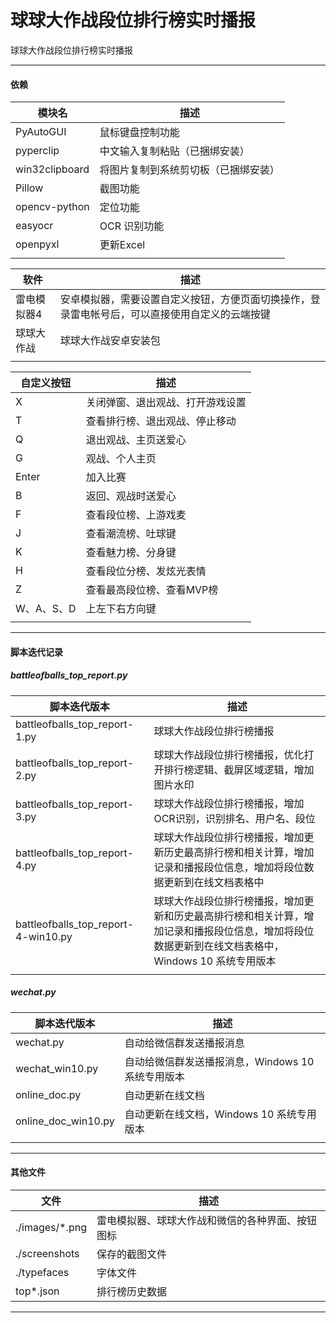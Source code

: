 # 球球大作战段位排行榜实时播报
球球大作战段位排行榜实时播报


---


#### 依赖

|模块名|描述|
|---|---|
|PyAutoGUI|鼠标键盘控制功能|
|pyperclip|中文输入复制粘贴（已捆绑安装）|
|win32clipboard|将图片复制到系统剪切板（已捆绑安装）|
|Pillow|截图功能|
|opencv-python|定位功能|
|easyocr|OCR 识别功能|
|openpyxl|更新Excel|
|||

|软件|描述|
|---|---|
|雷电模拟器4|安卓模拟器，需要设置自定义按钮，方便页面切换操作，登录雷电帐号后，可以直接使用自定义的云端按键|
|球球大作战|球球大作战安卓安装包|
|||

|自定义按钮|描述|
|---|---|
|X|关闭弹窗、退出观战、打开游戏设置|
|T|查看排行榜、退出观战、停止移动|
|Q|退出观战、主页送爱心|
|G|观战、个人主页|
|Enter|加入比赛|
|B|返回、观战时送爱心|
|F|查看段位榜、上游戏麦|
|J|查看潮流榜、吐球键|
|K|查看魅力榜、分身键|
|H|查看段位分榜、发炫光表情|
|Z|查看最高段位榜、查看MVP榜|
|W、A、S、D|上左下右方向键|
|||

---


#### 脚本迭代记录

##### battleofballs_top_report.py

|脚本迭代版本|描述|
|---|---|
|battleofballs_top_report-1.py|球球大作战段位排行榜播报|
|battleofballs_top_report-2.py|球球大作战段位排行榜播报，优化打开排行榜逻辑、截屏区域逻辑，增加图片水印|
|battleofballs_top_report-3.py|球球大作战段位排行榜播报，增加OCR识别，识别排名、用户名、段位|
|battleofballs_top_report-4.py|球球大作战段位排行榜播报，增加更新历史最高排行榜和相关计算，增加记录和播报段位信息，增加将段位数据更新到在线文档表格中|
|battleofballs_top_report-4-win10.py|球球大作战段位排行榜播报，增加更新和历史最高排行榜和相关计算，增加记录和播报段位信息，增加将段位数据更新到在线文档表格中，Windows 10 系统专用版本|
|||

##### wechat.py

|脚本迭代版本|描述|
|---|---|
|wechat.py|自动给微信群发送播报消息|
|wechat_win10.py|自动给微信群发送播报消息，Windows 10 系统专用版本|
|online_doc.py|自动更新在线文档|
|online_doc_win10.py|自动更新在线文档，Windows 10 系统专用版本|
|||


---


#### 其他文件

|文件|描述|
|---|---|
|./images/*.png|雷电模拟器、球球大作战和微信的各种界面、按钮图标|
|./screenshots|保存的截图文件|
|./typefaces|字体文件|
|top*.json|排行榜历史数据|

---

